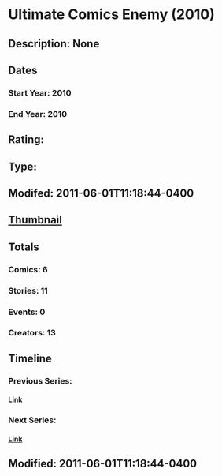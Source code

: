 # Ultimate Comics Enemy (2010)
## Description: None
## Dates
### Start Year: 2010
### End Year: 2010
## Rating: 
## Type: 
## Modifed: 2011-06-01T11:18:44-0400
## [Thumbnail](http://i.annihil.us/u/prod/marvel/i/mg/e/90/4bac10edb8b53.jpg)
## Totals
### Comics: 6
### Stories: 11
### Events: 0
### Creators: 13
## Timeline
### Previous Series: 
#### [Link]()
### Next Series: 
#### [Link]()
## Modified: 2011-06-01T11:18:44-0400